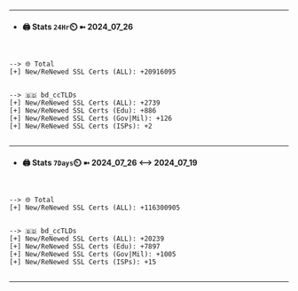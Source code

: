 

---
- #### 🖨️ **Stats** `24Hr`⏲️ ➼ 2024_07_26
```console


--> 🌐 Total
[+] New/ReNewed SSL Certs (ALL): +20916095


--> 🇧🇩 bd_ccTLDs
[+] New/ReNewed SSL Certs (ALL): +2739
[+] New/ReNewed SSL Certs (Edu): +886
[+] New/ReNewed SSL Certs (Gov|Mil): +126
[+] New/ReNewed SSL Certs (ISPs): +2


```

---
- #### 🖨️ **Stats** `7Days`⏲️ ➼ 2024_07_26 <--> 2024_07_19
```console


--> 🌐 Total
[+] New/ReNewed SSL Certs (ALL): +116300905


--> 🇧🇩 bd_ccTLDs
[+] New/ReNewed SSL Certs (ALL): +20239
[+] New/ReNewed SSL Certs (Edu): +7897
[+] New/ReNewed SSL Certs (Gov|Mil): +1005
[+] New/ReNewed SSL Certs (ISPs): +15


```

---

